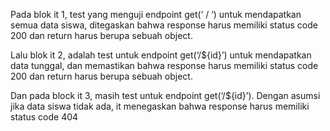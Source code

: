 Pada blok it 1, test yang menguji endpoint get(‘ / ‘) untuk mendapatkan semua data siswa, ditegaskan bahwa response harus memiliki status code 200 dan return harus berupa sebuah object.

Lalu blok it 2, adalah test untuk endpoint get(‘/${id}’) untuk mendapatkan data tunggal, dan memastikan bahwa response harus memiliki status code 200 dan return harus berupa sebuah object.

Dan pada block it 3, masih test untuk endpoint get(‘/${id}’). Dengan asumsi jika data siswa tidak ada, it menegaskan bahwa response harus memiliki status code 404
